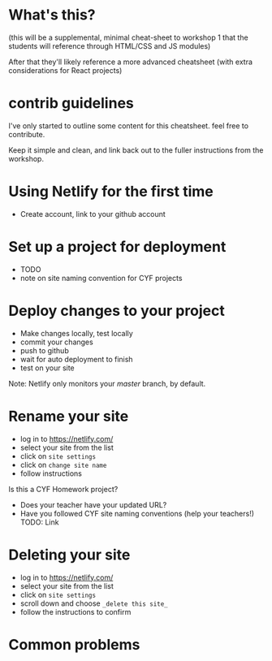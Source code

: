 # What's this?

(this will be a supplemental, minimal cheat-sheet to workshop 1 that the students will reference through HTML/CSS and JS modules)

After that they'll likely reference a more advanced cheatsheet (with extra considerations for React projects)

# contrib guidelines

I've only started to outline some content for this cheatsheet. feel free to contribute.

Keep it simple and clean, and link back out to the fuller instructions from the workshop.

# Using Netlify for the first time

- Create account, link to your github account

# Set up a project for deployment

- TODO
- note on site naming convention for CYF projects

# Deploy changes to your project

- Make changes locally, test locally
- commit your changes
- push to github
- wait for auto deployment to finish
- test on your site

Note: Netlify only monitors your _master_ branch, by default.

# Rename your site

- log in to https://netlify.com/
- select your site from the list
- click on `site settings`
- click on `change site name`
- follow instructions

Is this a CYF Homework project?

- Does your teacher have your updated URL?
- Have you followed CYF site naming conventions (help your teachers!) TODO: Link

# Deleting your site

- log in to https://netlify.com/
- select your site from the list
- click on `site settings`
- scroll down and choose `_delete this site_`
- follow the instructions to confirm

# Common problems
